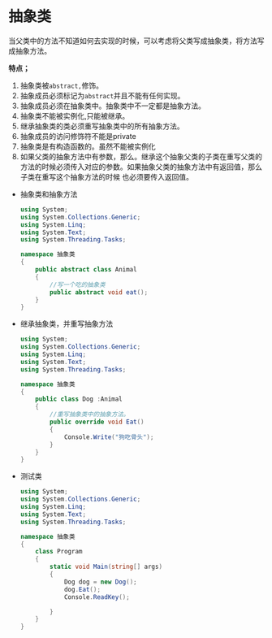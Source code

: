 # 抽象类

当父类中的方法不知道如何去实现的时候，可以考虑将父类写成抽象类，将方法写成抽象方法。

**特点；**

1. 抽象类被`abstract,`修饰。
2. 抽象成员必须标记为`abstract`并且不能有任何实现。
3. 抽象成员必须在抽象类中。抽象类中不一定都是抽象方法。
4. 抽象类不能被实例化,只能被继承。
5. 继承抽象类的类必须重写抽象类中的所有抽象方法。
6. 抽象成员的访问修饰符不能是private
7. 抽象类是有构造函数的。虽然不能被实例化
8. 如果父类的抽象方法中有参数，那么。继承这个抽象父类的子类在重写父类的方法的时候必须传入对应的参数。如果抽象父类的抽象方法中有返回值，那么子类在重写这个抽象方法的时候 也必须要传入返回值。

- 抽象类和抽象方法

  ```csharp
  using System;
  using System.Collections.Generic;
  using System.Linq;
  using System.Text;
  using System.Threading.Tasks;
  
  namespace 抽象类
  {
      public abstract class Animal
      {
          //写一个吃的抽象类
          public abstract void eat();
      }
  }
  ```

- 继承抽象类，并重写抽象方法

  ```csharp
  using System;
  using System.Collections.Generic;
  using System.Linq;
  using System.Text;
  using System.Threading.Tasks;
  
  namespace 抽象类
  {
      public class Dog :Animal
      {
          //重写抽象类中的抽象方法。
          public override void Eat()
          {
              Console.Write("狗吃骨头");
          }
      }
  }
  ```

- 测试类

  ```csharp
  using System;
  using System.Collections.Generic;
  using System.Linq;
  using System.Text;
  using System.Threading.Tasks;
  
  namespace 抽象类
  {
      class Program
      {
          static void Main(string[] args)
          {
              Dog dog = new Dog();
              dog.Eat();
              Console.ReadKey();
  
          }
      }
  }
  ```

